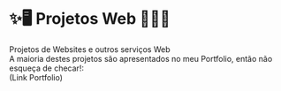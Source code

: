 # ✨🖥 Projetos Web 👨‍💻✨

Projetos de Websites e outros serviços Web\
A maioria destes projetos são apresentados no meu Portfolio, então não esqueça de checar!:\
(Link Portfolio)
